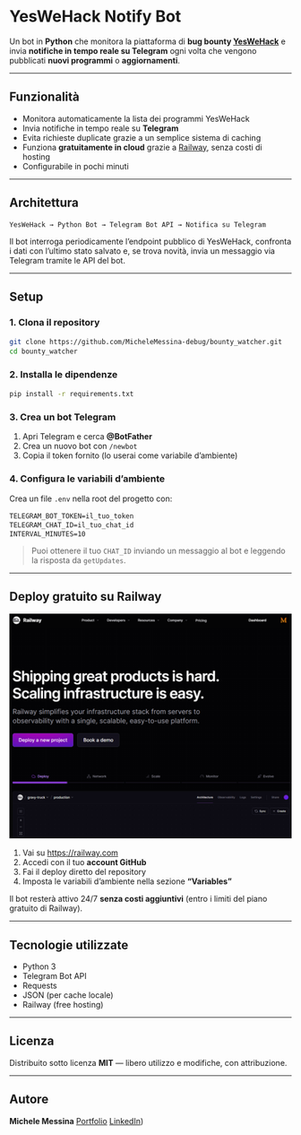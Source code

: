# YesWeHack Notify Bot

Un bot in **Python** che monitora la piattaforma di **bug bounty [YesWeHack](https://yeswehack.com)** e invia **notifiche in tempo reale su Telegram** ogni volta che vengono pubblicati **nuovi programmi** o **aggiornamenti**.

---

## Funzionalità

* Monitora automaticamente la lista dei programmi YesWeHack
* Invia notifiche in tempo reale su **Telegram**
* Evita richieste duplicate grazie a un semplice sistema di caching
* Funziona **gratuitamente in cloud** grazie a [Railway](https://railway.app), senza costi di hosting
* Configurabile in pochi minuti

---

## Architettura

```
YesWeHack → Python Bot → Telegram Bot API → Notifica su Telegram
```

Il bot interroga periodicamente l’endpoint pubblico di YesWeHack, confronta i dati con l’ultimo stato salvato e, se trova novità, invia un messaggio via Telegram tramite le API del bot.

---

## Setup

### 1. Clona il repository

```bash
git clone https://github.com/MicheleMessina-debug/bounty_watcher.git
cd bounty_watcher
```

### 2. Installa le dipendenze

```bash
pip install -r requirements.txt
```

### 3. Crea un bot Telegram

1. Apri Telegram e cerca **@BotFather**
2. Crea un nuovo bot con `/newbot`
3. Copia il token fornito (lo userai come variabile d’ambiente)

### 4. Configura le variabili d’ambiente

Crea un file `.env` nella root del progetto con:

```
TELEGRAM_BOT_TOKEN=il_tuo_token
TELEGRAM_CHAT_ID=il_tuo_chat_id
INTERVAL_MINUTES=10
```

> Puoi ottenere il tuo `CHAT_ID` inviando un messaggio al bot e leggendo la risposta da `getUpdates`.

---

## Deploy gratuito su Railway

![Descrizione immagine](assets/railway.png)

1. Vai su https://railway.com
2. Accedi con il tuo **account GitHub**
3. Fai il deploy diretto del repository
4. Imposta le variabili d’ambiente nella sezione **“Variables”**

Il bot resterà attivo 24/7 **senza costi aggiuntivi** (entro i limiti del piano gratuito di Railway).

---

## Tecnologie utilizzate

* Python 3
* Telegram Bot API
* Requests
* JSON (per cache locale)
* Railway (free hosting)

---

## Licenza

Distribuito sotto licenza **MIT** — libero utilizzo e modifiche, con attribuzione.

---

## Autore

**Michele Messina**
[Portfolio](https://www.michelemessina.dev)
[LinkedIn](https://www.linkedin.com/in/michele-messina-518a55278/))
